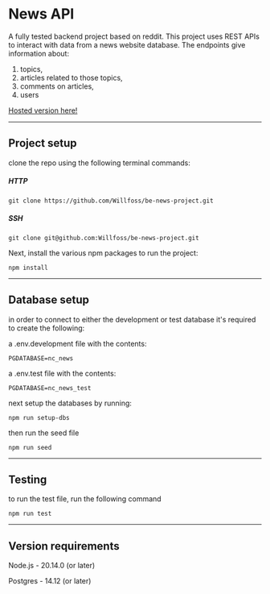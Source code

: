 # News API

A fully tested backend project based on reddit. This project uses REST APIs to interact with data from a news website database. The endpoints give information about:

1. topics,
2. articles related to those topics,
3. comments on articles,
4. users

[Hosted version here!](https://be-news-project-p4dz.onrender.com/api)

---

## Project setup

clone the repo using the following terminal commands:

##### HTTP

    git clone https://github.com/Willfoss/be-news-project.git

##### SSH

    git clone git@github.com:Willfoss/be-news-project.git

Next, install the various npm packages to run the project:

    npm install

---

## Database setup

in order to connect to either the development or test database it's required to create the following:

a .env.development file with the contents:

    PGDATABASE=nc_news

a .env.test file with the contents:

    PGDATABASE=nc_news_test

next setup the databases by running:

    npm run setup-dbs

then run the seed file

    npm run seed

---

## Testing

to run the test file, run the following command

    npm run test

---

## Version requirements

Node.js - 20.14.0 (or later)

Postgres - 14.12 (or later)
